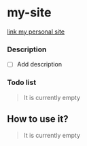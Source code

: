 # my-site

[link my personal site](https://sajadadineh.ir/)

### Description

- [ ] Add description

### Todo list

> It is currently empty

## How to use it?

> It is currently empty